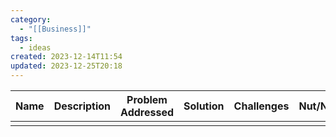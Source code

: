 ```yaml
---
category:
  - "[[Business]]"
tags:
  - ideas
created: 2023-12-14T11:54
updated: 2023-12-25T20:18
---
```

| Name | Description | Problem Addressed | Solution | Challenges | Nut/Noble | Market Niche | Market Size | Customer Segment | Monetization Strategy | Validation strategy | Industry | Risk Level | Value Prop | Costs & Expenses | Revenue projections | Resource requirement | Timeframe | MVP Idea | Name/Slogan | Logo | Validation Stage | Notes |
| ---- | ----------- | ----------------- | -------- | ---------- | --------- | ------------ | ----------- | ---------------- | --------------------- | ------------------- | -------- | ---------- | ---------- | ---------------- | ------------------- | -------------------- | --------- | -------- | ----------- | ---- | ---------------- | ----- |
|      |             |                   |          |            |           |              |             |                  |                       |                     |          |            |            |                  |                     |                      |           |          |             |      |                  |       |


